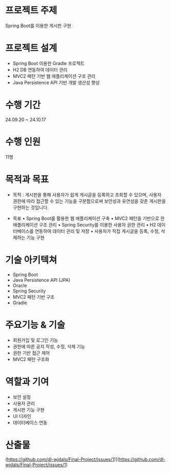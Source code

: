 # 프로젝트 주제
Spring Boot를 이용한 게시판 구현

# 프로젝트 설계
+ Spring Boot 이용한 Gradle 프로젝트
+ H2 DB 연동하여 데이터 관리
+ MVC2 패턴 기반 웹 애플리케이션 구조 관리
+ Java Persistence API 기반 개발 생산성 향상

# 수행 기간 
24.09.20 ~ 24.10.17

# 수행 인원 
11명

# 목적과 목표
- 목적 : 게시판을 통해 사용자가 쉽게 게시글을 등록하고 조회할 수 있으며, 사용자 권한에 따라 접근할 수 있는 기능을 구분함으로써 보안성과 유연성을 갖춘 게시판을 구현하는 것입니다.

- 목표
  • Spring Boot를 활용한 웹 애플리케이션 구축
  • MVC2 패턴을 기반으로 한 애플리케이션 구조 관리
  • Spring Security를 이용한 사용자 권한 관리
  • H2 데이터베이스를 연동하여 데이터 관리 및 저장
  • 사용자가 직접 게시글을 등록, 수정, 삭제하는 기능 구현

# 기술 아키텍쳐
- Spring Boot
- Java Persistence API (JPA)
- Oracle
- Spring Security
- MVC2 패턴 기반 구조
- Gradle
  
# 주요기능 & 기술
- 회원가입 및 로그인 기능
- 권한에 따른 공지 작성, 수정, 삭제 기능
- 권한 기반 접근 제어
- MVC2 패턴 구조화
  
# 역할과 기여
- 보안 설정
- 사용자 관리
- 게시판 기능 구현
- UI 디자인
- 데이터베이스 연동
  
# 산출물
(https://github.com/dl-wjdals/Final-Project/issues/1)](https://github.com/dl-wjdals/Final-Project/issues/1)


